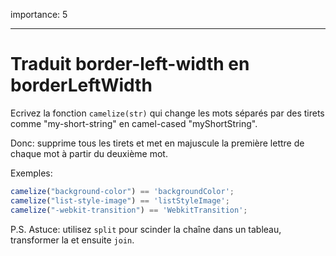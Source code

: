 importance: 5

---

# Traduit border-left-width en borderLeftWidth

Ecrivez la fonction `camelize(str)` qui change les mots séparés par des tirets comme "my-short-string" en camel-cased "myShortString".

Donc: supprime tous les tirets  et met en majuscule la première lettre de chaque mot à partir du deuxième mot.

Exemples:

```js
camelize("background-color") == 'backgroundColor';
camelize("list-style-image") == 'listStyleImage';
camelize("-webkit-transition") == 'WebkitTransition';
```

P.S. Astuce: utilisez `split` pour scinder la chaîne dans un tableau, transformer la et ensuite `join`.
